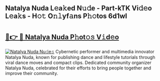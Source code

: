 ## Natalya Nuda L𝚎a𝚔ed N𝚞𝚍e - Part-kTK Vi𝚍𝚎o L𝚎a𝚔s - H𝚘𝚝 O𝚗𝚕yf𝚊ns P𝚑𝚘tos 6d1wI

# <h2><a href="http://kf8mvz.oniu.top/?m=Natalya+Nuda">🔗👉 🔴 Natalya Nuda P𝚑ot𝚘𝚜 V𝚒d𝚎o</a></h2>

[![Natalya Nuda Nu𝚍e𝚜](https://i.imgur.com/0qMVB7G.gif)](http://kf8mvz.oniu.top/?m=Natalya+Nuda)
Cybernetic performer and multimedia innovator Natalya Nuda, known for publishing dance and lifestyle tutorials through viral dance moves and compact clips. Dedicated community organizer Natalya Nuda, celebrated for their efforts to bring people together and improve their community.  
